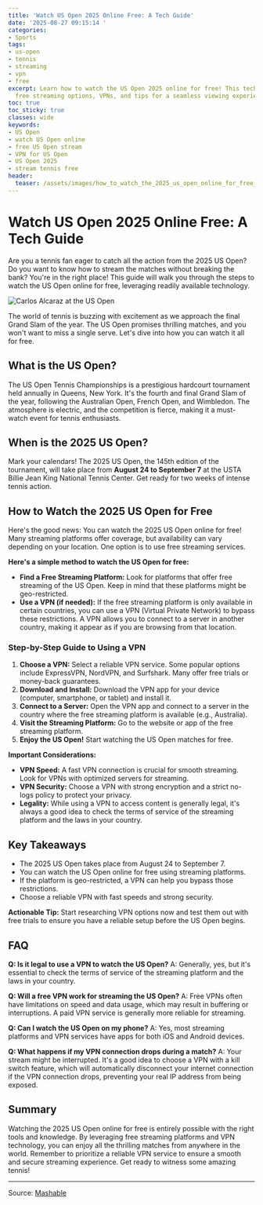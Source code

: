 ```yaml
---
title: 'Watch US Open 2025 Online Free: A Tech Guide'
date: '2025-08-27 09:15:14 '
categories:
- Sports
tags:
- us-open
- tennis
- streaming
- vpn
- free
excerpt: Learn how to watch the US Open 2025 online for free! This tech guide covers
  free streaming options, VPNs, and tips for a seamless viewing experience.
toc: true
toc_sticky: true
classes: wide
keywords:
- US Open
- watch US Open online
- free US Open stream
- VPN for US Open
- US Open 2025
- stream tennis free
header:
  teaser: /assets/images/how_to_watch_the_2025_us_open_online_for_free_20250827091513.jpg
---
```


# Watch US Open 2025 Online Free: A Tech Guide

Are you a tennis fan eager to catch all the action from the 2025 US Open? Do you want to know how to stream the matches without breaking the bank? You're in the right place! This guide will walk you through the steps to watch the US Open online for free, leveraging readily available technology.

![Carlos Alcaraz at the US Open](https://helios-i.mashable.com/imagery/articles/04BYL1iwyOGZ4qyH5GwUmQO/hero-image.jpg)

The world of tennis is buzzing with excitement as we approach the final Grand Slam of the year. The US Open promises thrilling matches, and you won't want to miss a single serve. Let's dive into how you can watch it all for free.

## What is the US Open?

The US Open Tennis Championships is a prestigious hardcourt tournament held annually in Queens, New York. It's the fourth and final Grand Slam of the year, following the Australian Open, French Open, and Wimbledon. The atmosphere is electric, and the competition is fierce, making it a must-watch event for tennis enthusiasts.

## When is the 2025 US Open?

Mark your calendars! The 2025 US Open, the 145th edition of the tournament, will take place from **August 24 to September 7** at the USTA Billie Jean King National Tennis Center. Get ready for two weeks of intense tennis action.

## How to Watch the 2025 US Open for Free

Here's the good news: You can watch the 2025 US Open online for free! Many streaming platforms offer coverage, but availability can vary depending on your location. One option is to use free streaming services.

**Here's a simple method to watch the US Open for free:**

*   **Find a Free Streaming Platform:** Look for platforms that offer free streaming of the US Open. Keep in mind that these platforms might be geo-restricted.
*   **Use a VPN (if needed):** If the free streaming platform is only available in certain countries, you can use a VPN (Virtual Private Network) to bypass these restrictions. A VPN allows you to connect to a server in another country, making it appear as if you are browsing from that location.

### Step-by-Step Guide to Using a VPN

1.  **Choose a VPN:** Select a reliable VPN service. Some popular options include ExpressVPN, NordVPN, and Surfshark. Many offer free trials or money-back guarantees.
2.  **Download and Install:** Download the VPN app for your device (computer, smartphone, or tablet) and install it.
3.  **Connect to a Server:** Open the VPN app and connect to a server in the country where the free streaming platform is available (e.g., Australia).
4.  **Visit the Streaming Platform:** Go to the website or app of the free streaming platform.
5.  **Enjoy the US Open!** Start watching the US Open matches for free.

**Important Considerations:**

*   **VPN Speed:** A fast VPN connection is crucial for smooth streaming. Look for VPNs with optimized servers for streaming.
*   **VPN Security:** Choose a VPN with strong encryption and a strict no-logs policy to protect your privacy.
*   **Legality:** While using a VPN to access content is generally legal, it's always a good idea to check the terms of service of the streaming platform and the laws in your country.

## Key Takeaways

*   The 2025 US Open takes place from August 24 to September 7.
*   You can watch the US Open online for free using streaming platforms.
*   If the platform is geo-restricted, a VPN can help you bypass those restrictions.
*   Choose a reliable VPN with fast speeds and strong security.

**Actionable Tip:** Start researching VPN options now and test them out with free trials to ensure you have a reliable setup before the US Open begins.

## FAQ

**Q: Is it legal to use a VPN to watch the US Open?**
A: Generally, yes, but it's essential to check the terms of service of the streaming platform and the laws in your country.

**Q: Will a free VPN work for streaming the US Open?**
A: Free VPNs often have limitations on speed and data usage, which may result in buffering or interruptions. A paid VPN service is generally more reliable for streaming.

**Q: Can I watch the US Open on my phone?**
A: Yes, most streaming platforms and VPN services have apps for both iOS and Android devices.

**Q: What happens if my VPN connection drops during a match?**
A: Your stream might be interrupted. It's a good idea to choose a VPN with a kill switch feature, which will automatically disconnect your internet connection if the VPN connection drops, preventing your real IP address from being exposed.

## Summary

Watching the 2025 US Open online for free is entirely possible with the right tools and knowledge. By leveraging free streaming platforms and VPN technology, you can enjoy all the thrilling matches from anywhere in the world. Remember to prioritize a reliable VPN service to ensure a smooth and secure streaming experience. Get ready to witness some amazing tennis!

---

Source: [Mashable](https://mashable.com/article/us-open-2025-live-stream-for-free)